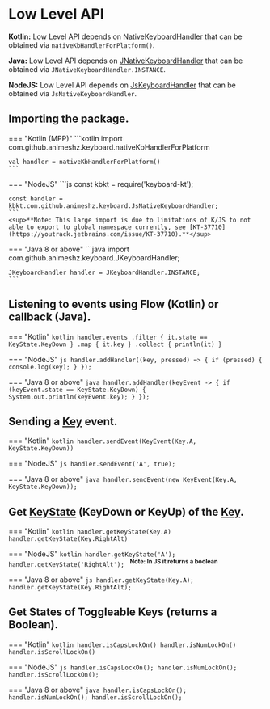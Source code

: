 # Low Level API

**Kotlin:** Low Level API depends on [NativeKeyboardHandler][1] that can be obtained via `nativeKbHandlerForPlatform()`.

**Java:** Low Level API depends on [JNativeKeyboardHandler][4] that can be obtained via `JNativeKeyboardHandler.INSTANCE`.

**NodeJS:** Low Level API depends on [JsKeyboardHandler][5] that can be obtained via `JsNativeKeyboardHandler`.

## Importing the package.

=== "Kotlin (MPP)"
    ```kotlin
    import com.github.animeshz.keyboard.nativeKbHandlerForPlatform

    val handler = nativeKbHandlerForPlatform()
    ```

=== "NodeJS"
    ```js
    const kbkt = require('keyboard-kt');

    const handler = kbkt.com.github.animeshz.keyboard.JsNativeKeyboardHandler;
    ```
    <sup>**Note: This large import is due to limitations of K/JS to not able to export to global namespace currently, see [KT-37710](https://youtrack.jetbrains.com/issue/KT-37710).**</sup>

=== "Java 8 or above"
    ```java
    import com.github.animeshz.keyboard.JKeyboardHandler;

    JKeyboardHandler handler = JKeyboardHandler.INSTANCE;
    ```

## Listening to events using Flow (Kotlin) or callback (Java).

=== "Kotlin"
    ```kotlin
    handler.events
        .filter { it.state == KeyState.KeyDown }
        .map { it.key }
        .collect { println(it) }
    ```

=== "NodeJS"
    ```js
    handler.addHandler((key, pressed) => {
        if (pressed) {
            console.log(key);
        }
    });
    ```

=== "Java 8 or above"
    ```java
    handler.addHandler(keyEvent -> {
        if (keyEvent.state == KeyState.KeyDown) {
            System.out.println(keyEvent.key);
        }
    });
    ```

## Sending a [Key][2] event.
    
=== "Kotlin"
    ```kotlin
    handler.sendEvent(KeyEvent(Key.A, KeyState.KeyDown))
    ```

=== "NodeJS"
    ```js
    handler.sendEvent('A', true);
    ```

=== "Java 8 or above"
    ```java
    handler.sendEvent(new KeyEvent(Key.A, KeyState.KeyDown));
    ```


## Get [KeyState][3] (KeyDown or KeyUp) of the [Key](key.md).

=== "Kotlin"
    ```kotlin
    handler.getKeyState(Key.A)
    handler.getKeyState(Key.RightAlt)
    ```

=== "NodeJS"
    ```kotlin
    handler.getKeyState('A');
    handler.getKeyState('RightAlt');
    ```
    <sup>**Note: In JS it returns a boolean**</sup>

=== "Java 8 or above"
    ```js
    handler.getKeyState(Key.A);
    handler.getKeyState(Key.RightAlt);
    ```

## Get States of Toggleable Keys (returns a Boolean).

=== "Kotlin"
    ```kotlin
    handler.isCapsLockOn()
    handler.isNumLockOn()
    handler.isScrollLockOn()
    ```

=== "NodeJS"
    ```js
    handler.isCapsLockOn();
    handler.isNumLockOn();
    handler.isScrollLockOn();
    ```

=== "Java 8 or above"
    ```java
    handler.isCapsLockOn();
    handler.isNumLockOn();
    handler.isScrollLockOn();
    ```

[1]: https://github.com/Animeshz/keyboard-mouse-kt/blob/master/keyboard-kt/src/commonMain/kotlin/com/github/animeshz/keyboard/NativeKeyboardHandler.kt

[2]: https://github.com/Animeshz/keyboard-mouse-kt/blob/master/keyboard-kt/src/commonMain/kotlin/com/github/animeshz/keyboard/entity/Key.kt

[3]: https://github.com/Animeshz/keyboard-mouse-kt/blob/master/keyboard-kt/src/commonMain/kotlin/com/github/animeshz/keyboard/events/KeyEvent.kt

[4]: https://github.com/Animeshz/keyboard-mouse-kt/blob/master/integration/keyboard-kt-jdk8/src/main/kotlin/com/github/animeshz/keyboard/JNativeKeyboardHandler.kt

[5]: https://github.com/Animeshz/keyboard-mouse-kt/blob/master/keyboard-kt/src/jsMain/kotlin/com/github/animeshz/keyboard/JsKeyboardHandler.kt#L63
